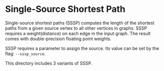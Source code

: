 # Single-Source Shortest Path

Single-source shortest paths (SSSP) computes the length of the shortest paths from a given source vertex to
all other vertices in graphs. SSSP requires a weight(distance) on each edge in the input graph. The result comes with double-precision floating point weights.

SSSP requires a parameter to assign the source. Its value can be set by the flag: `--sssp_source`.

This directory includes 3 variants of SSSP.
